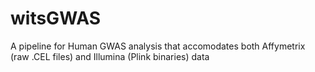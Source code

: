 # witsGWAS
A pipeline for Human GWAS analysis that accomodates both Affymetrix (raw .CEL files) and Illumina (Plink binaries) data
